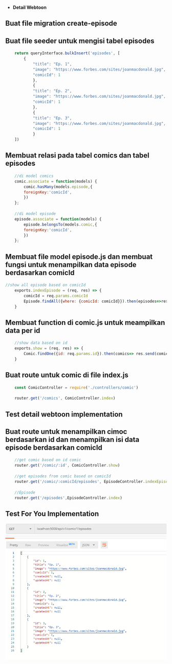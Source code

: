 - **Detail Webtoon**

## Buat file migration create-episode

## Buat file seeder untuk mengisi tabel episodes
```javascript
    return queryInterface.bulkInsert('episodes', [
        {
            "title": "Ep. 1",
            "image": "https://www.forbes.com/sites/joanmacdonald.jpg",
            "comicId": 1
            },
            {
            "title": "Ep. 2",
            "image": "https://www.forbes.com/sites/joanmacdonald.jpg",
            "comicId": 1
            },
            {
            "title": "Ep. 3",
            "image": "https://www.forbes.com/sites/joanmacdonald.jpg",
            "comicId": 1
            }
    ])
```

## Membuat relasi pada tabel comics dan tabel episodes
```javascript
    //di model comics
    comic.associate = function(models) {
        comic.hasMany(models.episode,{
        foreignKey:'comicId',
        })
    };

    //di model episode
    episode.associate = function(models) {
        episode.belongsTo(models.comic,{
        foreignKey:'comicId',
        })
    };
```

## Membuat file model episode.js dan membuat fungsi untuk menampilkan data episode berdasarkan comicId
```javascript
//show all episode based on comicId
    exports.indexEpisode = (req, res) => {
        comicId = req.params.comicId
        Episode.findAll({where: {comicId: comicId}}).then(episodes=>res.send(episodes))
    }
```

## Membuat function di comic.js untuk meampilkan data per id
```javascript
    //show data based on id
    exports.show = (req, res) => {
        Comic.findOne({id: req.params.id}).then(comics=> res.send(comics))
    }
```

## Buat route untuk comic di file index.js
```javascript
    const ComicController = require('./controllers/comic')

    router.get('/comics', ComicController.index)
```

## Test detail webtoon implementation



## Buat route untuk menampilkan cimoc berdasarkan id dan menampilkan isi data episode berdasarkan comicId
```javascript
    //get comic based on id comic
    router.get('/comic/:id', ComicController.show)

    //get episodes from comic based on comicId
    router.get('/comic/:comicId/episodes', EpisodeController.indexEpisode)

    //Episode
    router.get('/episodes',EpisodeController.index)
```

## Test For You Implementation
<img src="./image_git/DetailWebtoon.PNG" width="800" alt="webtoon"/>